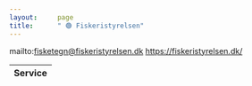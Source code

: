 ```yaml
---
layout:     page
title:      " 🟢 Fiskeristyrelsen"
---
```


mailto:fisketegn@fiskeristyrelsen.dk https://fiskeristyrelsen.dk/

| Service   |
|-----------|


